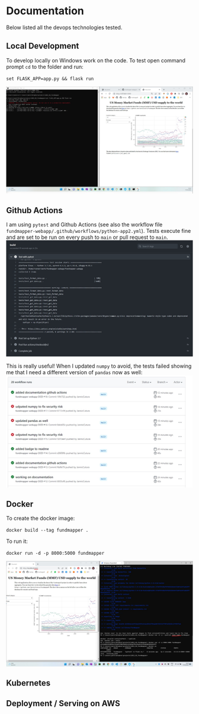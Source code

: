 # Documentation
Below listed all the devops technologies tested. 

## Local Development
To develop locally on Windows work on the code. To test open command prompt `cd` to the folder and run:

`set FLASK_APP=app.py && flask run`

![Local Development](local.jpg)

## Github Actions
I am using `pytest` and Github Actions (see also the workflow file `fundmapper-webapp/.github/workflows/python-app2.yml`). Tests execute fine and are set to 
be run on every push to `main` or pull request to `main`.
![Github Actions](github_actions.jpg)

This is really useful! When I updated `numpy` to avoid, the tests failed showing me that I need a different version of `pandas` now as well:
![Github Actions](github_actions2.jpg)


## Docker
To create the docker image:

`docker build --tag fundmapper .`

To run it:

`docker run -d -p 8000:5000 fundmapper` 

![Docker](docker.jpg)



## Kubernetes


## Deployment / Serving on AWS
